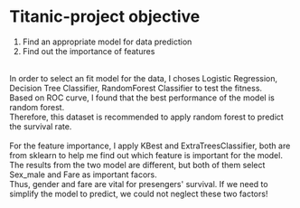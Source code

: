 # Titanic-project objective
1. Find an appropriate model for data prediction<br>
2. Find out the importance of features<br>
<br>
In order to select an fit model for the data, I choses Logistic Regression, Decision Tree Classifier, RandomForest Classifier to test the fitness. <br>
Based on ROC curve, I found that the best performance of the model is random forest.<br>
Therefore, this dataset is recommended to apply random forest to predict the survival rate.<br>
 
<br>
For the feature importance, I apply KBest and ExtraTreesClassifier, both are from sklearn to help me find out which feature is important for the model.<br>
The results from the two model are different, but both of them select Sex_male and Fare as important facors.<br>
Thus, gender and fare are vital for presengers' survival. If we need to simplify the model to predict, we could not neglect these two factors!<br>
